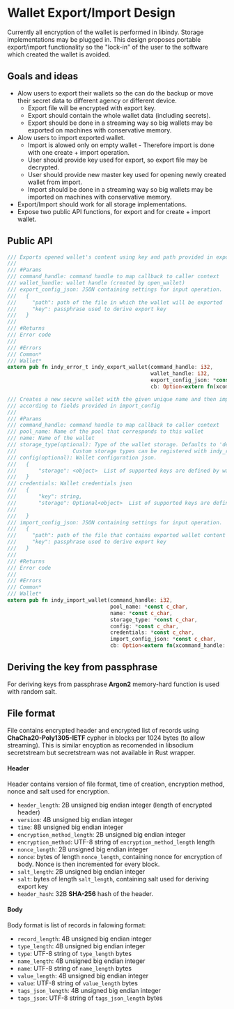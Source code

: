 # Wallet Export/Import Design

Currently all encryption of the wallet is performed in libindy. Storage implementations may be plugged in.
This design proposes portable export/import functionality so the "lock-in" of the user to the software
which created the wallet is avoided.

## Goals and ideas

* Alow users to export their wallets so the can do the backup  or move their secret data to different agency or different device.
  * Export file will be encrypted with export key.
  * Export should contain the whole wallet data (including secrets).
  * Export should be done in a streaming way so big wallets may be exported on machines with conservative memory.
* Alow users to import exported wallet.
  * Import is alowed only on empty wallet - Therefore import is done with one create + import operation.
  * User should provide key used for export, so export file may be decrypted.
  * User should provide new master key used for opening newly created wallet from import.
  * Import should be done in a streaming way so big wallets may be imported on machines with conservative memory.
* Export/Import should work for all storage implementations.
* Expose two public API functions, for export and for create + import wallet.

## Public API

```Rust
/// Exports opened wallet's content using key and path provided in export_config_json
///
/// #Params
/// command_handle: command handle to map callback to caller context
/// wallet_handle: wallet handle (created by open_wallet)
/// export_config_json: JSON containing settings for input operation.
///   {
///     "path": path of the file in which the wallet will be exported
///     "key": passphrase used to derive export key
///   }
///
/// #Returns
/// Error code
///
/// #Errors
/// Common*
/// Wallet*
extern pub fn indy_error_t indy_export_wallet(command_handle: i32,
                                              wallet_handle: i32,
                                              export_config_json: *const c_char,
                                              cb: Option<extern fn(xcommand_handle: i32, err: ErrorCode)>) -> ErrorCode {}

/// Creates a new secure wallet with the given unique name and then imports its content
/// according to fields provided in import_config
///
/// #Params
/// command_handle: command handle to map callback to caller context
/// pool_name: Name of the pool that corresponds to this wallet
/// name: Name of the wallet
/// storage_type(optional): Type of the wallet storage. Defaults to 'default'.
///                  Custom storage types can be registered with indy_register_wallet_storage call.
/// config(optional): Wallet configuration json.
///   {
///       "storage": <object>  List of supported keys are defined by wallet type.
///   }
/// credentials: Wallet credentials json
///   {
///       "key": string,
///       "storage": Optional<object>  List of supported keys are defined by wallet type.
///
///   }
/// import_config_json: JSON containing settings for input operation.
///   {
///     "path": path of the file that contains exported wallet content
///     "key": passphrase used to derive export key
///   }
///
/// #Returns
/// Error code
///
/// #Errors
/// Common*
/// Wallet*
extern pub fn indy_import_wallet(command_handle: i32,
                                 pool_name: *const c_char,
                                 name: *const c_char,
                                 storage_type: *const c_char,
                                 config: *const c_char,
                                 credentials: *const c_char,
                                 import_config_json: *const c_char,
                                 cb: Option<extern fn(xcommand_handle: i32, err: ErrorCode)>) -> ErrorCode {}
```

## Deriving the key from passphrase

For deriving keys from passphrase **Argon2** memory-hard function is used with random salt.

## File format

File contains encrypted header and encrypted list of records using **ChaCha20-Poly1305-IETF** cypher in blocks per 1024 bytes (to allow streaming).
This is similar encyption as recomended in libsodium secretstream but secretstream was not available in Rust wrapper.

#### Header
Header contains version of file format, time of creation, encryption method, nonce and salt used for encryption.

 * `header_length`: 2B unsigned big endian integer (length of encrypted header)
 * `version`: 4B unsigned big endian integer
 * `time`: 8B unsigned big endian integer
 * `encryption_method_length`: 2B unsigned big endian integer
 * `encryption_method`: UTF-8 string of `encryption_method_length` length
 * `nonce_length`: 2B unsigned big endian integer
 * `nonce`: bytes of length `nonce_length`, containing nonce for encryption of body. Nonce is then incremented for every block.
 * `salt_length`: 2B unsigned big endian integer
 * `salt`: bytes of length `salt_length`, containing salt used for deriving export key
 * `header_hash`: 32B **SHA-256** hash of the header.

#### Body

Body format is list of records in falowing format:

 * `record_length`: 4B unsigned big endian integer
 * `type_length`: 4B unsigned big endian integer
 * `type`: UTF-8 string of `type_length` bytes
 * `name_length`: 4B unsigned big endian integer
 * `name`: UTF-8 string of `name_length` bytes
 * `value_length`: 4B unsigned big endian integer
 * `value`: UTF-8 string of `value_length` bytes
 * `tags_json_length`: 4B unsigned big endian integer
 * `tags_json`: UTF-8 string of `tags_json_length` bytes
 